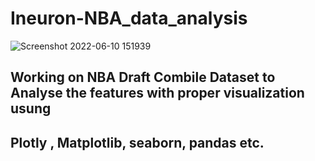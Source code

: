 # Ineuron-NBA_data_analysis

![Screenshot 2022-06-10 151939](https://user-images.githubusercontent.com/84043023/173186724-85554ae0-a9af-4a59-867b-999ff9b12e69.jpg)


## Working on NBA Draft Combile Dataset to Analyse the features with proper visualization usung 

## Plotly , Matplotlib, seaborn, pandas etc. 


